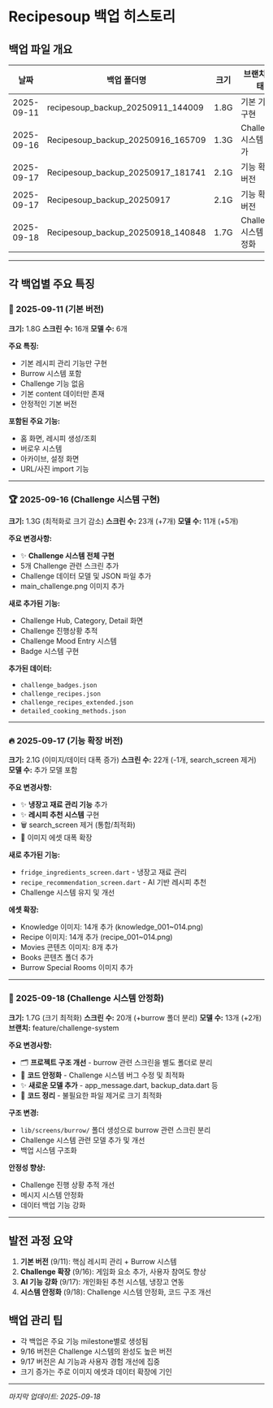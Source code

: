 # Recipesoup 백업 히스토리

## 백업 파일 개요

| 날짜 | 백업 폴더명 | 크기 | 브랜치/상태 |
|------|-------------|------|-------------|
| 2025-09-11 | recipesoup_backup_20250911_144009 | 1.8G | 기본 기능 구현 |
| 2025-09-16 | Recipesoup_backup_20250916_165709 | 1.3G | Challenge 시스템 추가 |
| 2025-09-17 | Recipesoup_backup_20250917_181741 | 2.1G | 기능 확장 버전 |
| 2025-09-17 | Recipesoup_backup_20250917 | 2.1G | 기능 확장 버전 |
| 2025-09-18 | Recipesoup_backup_20250918_140848 | 1.7G | Challenge 시스템 안정화 |

---

## 각 백업별 주요 특징

### 📅 2025-09-11 (기본 버전)
**크기:** 1.8G
**스크린 수:** 16개
**모델 수:** 6개

**주요 특징:**
- 기본 레시피 관리 기능만 구현
- Burrow 시스템 포함
- Challenge 기능 없음
- 기본 content 데이터만 존재
- 안정적인 기본 버전

**포함된 주요 기능:**
- 홈 화면, 레시피 생성/조회
- 버로우 시스템
- 아카이브, 설정 화면
- URL/사진 import 기능

---

### 🏆 2025-09-16 (Challenge 시스템 구현)
**크기:** 1.3G (최적화로 크기 감소)
**스크린 수:** 23개 (+7개)
**모델 수:** 11개 (+5개)

**주요 변경사항:**
- ✨ **Challenge 시스템 전체 구현**
- 5개 Challenge 관련 스크린 추가
- Challenge 데이터 모델 및 JSON 파일 추가
- main_challenge.png 이미지 추가

**새로 추가된 기능:**
- Challenge Hub, Category, Detail 화면
- Challenge 진행상황 추적
- Challenge Mood Entry 시스템
- Badge 시스템 구현

**추가된 데이터:**
- `challenge_badges.json`
- `challenge_recipes.json`
- `challenge_recipes_extended.json`
- `detailed_cooking_methods.json`

---

### 🔥 2025-09-17 (기능 확장 버전)
**크기:** 2.1G (이미지/데이터 대폭 증가)
**스크린 수:** 22개 (-1개, search_screen 제거)
**모델 수:** 추가 모델 포함

**주요 변경사항:**
- ✨ **냉장고 재료 관리 기능** 추가
- ✨ **레시피 추천 시스템** 구현
- 🗑️ search_screen 제거 (통합/최적화)
- 📸 이미지 에셋 대폭 확장

**새로 추가된 기능:**
- `fridge_ingredients_screen.dart` - 냉장고 재료 관리
- `recipe_recommendation_screen.dart` - AI 기반 레시피 추천
- Challenge 시스템 유지 및 개선

**에셋 확장:**
- Knowledge 이미지: 14개 추가 (knowledge_001~014.png)
- Recipe 이미지: 14개 추가 (recipe_001~014.png)
- Movies 콘텐츠 이미지: 8개 추가
- Books 콘텐츠 폴더 추가
- Burrow Special Rooms 이미지 추가

---

### 🔧 2025-09-18 (Challenge 시스템 안정화)
**크기:** 1.7G (크기 최적화)
**스크린 수:** 20개 (+burrow 폴더 분리)
**모델 수:** 13개 (+2개)
**브랜치:** feature/challenge-system

**주요 변경사항:**
- 🗂️ **프로젝트 구조 개선** - burrow 관련 스크린을 별도 폴더로 분리
- 🔧 **코드 안정화** - Challenge 시스템 버그 수정 및 최적화
- ✨ **새로운 모델 추가** - app_message.dart, backup_data.dart 등
- 🧹 **코드 정리** - 불필요한 파일 제거로 크기 최적화

**구조 변경:**
- `lib/screens/burrow/` 폴더 생성으로 burrow 관련 스크린 분리
- Challenge 시스템 관련 모델 추가 및 개선
- 백업 시스템 구조화

**안정성 향상:**
- Challenge 진행 상황 추적 개선
- 메시지 시스템 안정화
- 데이터 백업 기능 강화

---

## 발전 과정 요약

1. **기본 버전** (9/11): 핵심 레시피 관리 + Burrow 시스템
2. **Challenge 확장** (9/16): 게임화 요소 추가, 사용자 참여도 향상
3. **AI 기능 강화** (9/17): 개인화된 추천 시스템, 냉장고 연동
4. **시스템 안정화** (9/18): Challenge 시스템 안정화, 코드 구조 개선

## 백업 관리 팁

- 각 백업은 주요 기능 milestone별로 생성됨
- 9/16 버전은 Challenge 시스템의 완성도 높은 버전
- 9/17 버전은 AI 기능과 사용자 경험 개선에 집중
- 크기 증가는 주로 이미지 에셋과 데이터 확장에 기인

---
*마지막 업데이트: 2025-09-18*